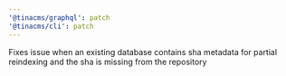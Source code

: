 ```yaml
---
'@tinacms/graphql': patch
'@tinacms/cli': patch
---
```


Fixes issue when an existing database contains sha metadata for partial reindexing and the sha is missing from the repository
